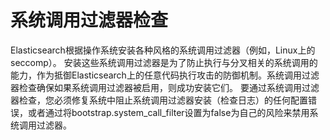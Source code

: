 # 系统调用过滤器检查

Elasticsearch根据操作系统安装各种风格的系统调用过滤器（例如，Linux上的seccomp）。 安装这些系统调用过滤器是为了防止执行与分叉相关的系统调用的能力，作为抵御Elasticsearch上的任意代码执行攻击的防御机制。系统调用过滤器检查确保如果系统调用过滤器被启用，则成功安装它们。 要通过系统调用过滤器检查，您必须修复系统中阻止系统调用过滤器安装（检查日志）的任何配置错误，或者通过将bootstrap.system_call_filter设置为false为自己的风险来禁用系统调用过滤器。